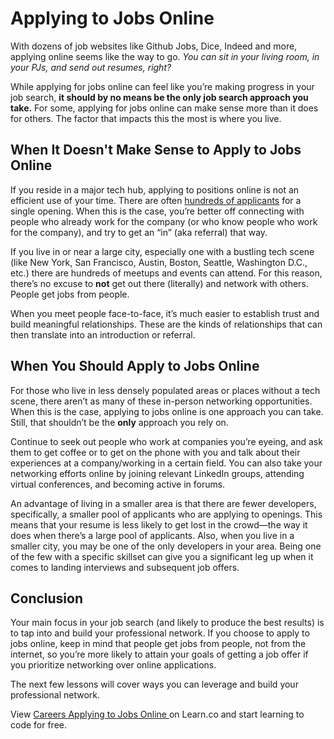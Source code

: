 # Applying to Jobs Online 

With dozens of job websites like Github Jobs, Dice, Indeed and more, applying online seems like the way to go. *You can sit in your living room, in your PJs, and send out resumes, right?*

While applying for jobs online can feel like you’re making progress in your job search, **it should by no means be the only job search approach you take.** For some, applying for jobs online can make sense more than it does for others. The factor that impacts this the most is where you live.  

## When It Doesn't Make Sense to Apply to Jobs Online 

If you reside in a major tech hub, applying to positions online is not an efficient use of your time. There are often [hundreds of applicants](https://careercenter.umich.edu/article/how-increase-your-odds-getting-interview) for a single opening. When this is the case, you’re better off connecting with people who already work for the company (or who know people who work for the company), and try to get an “in” (aka referral) that way. 

If you live in or near a large city, especially one with a bustling tech scene (like New York, San Francisco, Austin, Boston, Seattle, Washington D.C., etc.) there are hundreds of meetups and events can attend. For this reason, there’s no excuse to **not** get out there (literally) and network with others. People get jobs from people.

When you meet people face-to-face, it’s much easier to establish trust and build meaningful relationships. These are the kinds of relationships that can then translate into an introduction or referral. 

## When You Should Apply to Jobs Online 

For those who live in less densely populated areas or places without a tech scene, there aren’t as many of these in-person networking opportunities. When this is the case, applying to jobs online is one approach you can take. Still, that shouldn’t be the **only** approach you rely on.

Continue to seek out people who work at companies you’re eyeing, and ask them to get coffee or to get on the phone with you and talk about their experiences at a company/working in a certain field. You can also take your networking efforts online by joining relevant LinkedIn groups, attending virtual conferences, and becoming active in forums.

An advantage of living in a smaller area is that there are fewer developers, specifically, a smaller pool of applicants who are applying to openings. This means that your resume is less likely to get lost in the crowd—the way it does when there’s a large pool of applicants. Also, when you live in a smaller city, you may be one of the only developers in your area. Being one of the few with a specific skillset can give you a significant leg up when it comes to landing interviews and subsequent job offers. 

## Conclusion 

Your main focus in your job search (and likely to produce the best results) is to tap into and build your professional network. If you choose to apply to jobs online, keep in mind that people get jobs from people, not from the internet, so you’re more likely to attain your goals of getting a job offer if you prioritize networking over online applications. 

The next few lessons will cover ways you can leverage and build your professional network.

<p data-visibility='hidden'>View <a href='https://learn.co/lessons/careers-applying-to-jobs-online'>Careers Applying to Jobs Online </a> on Learn.co and start learning to code for free.</p>
